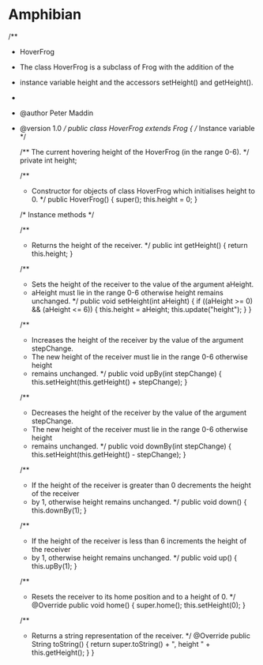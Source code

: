 # Amphibian
/**
 * HoverFrog
 * The class HoverFrog is a subclass of Frog with the addition of the 
 * instance variable height and the accessors setHeight() and getHeight().
 * 
 * @author Peter Maddin
 * @version 1.0
 */
public class HoverFrog extends Frog
{
   /* Instance variable */

   /** The current hovering height of the HoverFrog (in the range 0-6). */
   private int height;

   /**
    * Constructor for objects of class HoverFrog which initialises height to 0.
    */
   public HoverFrog()
   {
      super();
      this.height = 0;
   }

   /* Instance methods */

   /**
    * Returns the height of the receiver.
    */
   public int getHeight()
   {
      return this.height;
   }

   /**
    * Sets the height of the receiver to the value of the argument aHeight.
    * aHeight must lie in the range 0-6 otherwise height remains unchanged.
    */
   public void setHeight(int aHeight)
   {
      if ((aHeight >= 0) && (aHeight <= 6))
      {
         this.height = aHeight;
         this.update("height");
      }
   }

   /**
    * Increases the height of the receiver by the value of the argument stepChange.
    * The new height of the receiver must lie in the range 0-6 otherwise height 
    * remains unchanged.
    */
   public void upBy(int stepChange)
   {
      this.setHeight(this.getHeight() + stepChange);
   }

   /**
    * Decreases the height of the receiver by the value of the argument stepChange.
    * The new height of the receiver must lie in the range 0-6 otherwise height 
    * remains unchanged.
    */
   public void downBy(int stepChange)
   {
      this.setHeight(this.getHeight() - stepChange);
   }

   /**
    * If the height of the receiver is greater than 0 decrements the height of the receiver 
    * by 1, otherwise height remains unchanged.
    */
   public void down()
   {
      this.downBy(1);
   }

   /**
    * If the height of the receiver is less than 6 increments the height of the receiver 
    * by 1, otherwise height remains unchanged.
    */
   public void up()
   {
      this.upBy(1);
   }

   /**
    * Resets the receiver to its home position and to a height of 0.
    */
   @Override
   public void home()
   {
      super.home();
      this.setHeight(0);
   }

   /**
    * Returns a string representation of the receiver.
    */
   @Override
   public String toString()
   {
      return super.toString() + ", height " + this.getHeight();
   }
}

